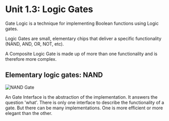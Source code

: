 # Unit 1.3: Logic Gates

Gate Logic is a technique for implementing Boolean functions using Logic gates.

Logic Gates are small, elementary chips that deliver a specific functionality 
(NAND, AND, OR, NOT, etc).

A Composite Logic Gate is made up of more than one functionality and is therefore more complex.

## Elementary logic gates: NAND

![NAND Gate](https://www.computerscience.gcse.guru/wp-content/uploads/2016/11/NAND.png)

An Gate Interface is the abstraction of the implementation. It answers the question 'what'.
There is only one interface to describe the functionality of a gate. But there can be many 
implementations. One is more efficient or more elegant than the other.
